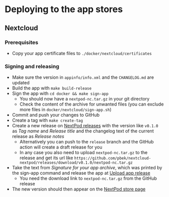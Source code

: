 # Deploying to the app stores

## Nextcloud

### Prerequisites

- Copy your app certificate files to `./docker/nextcloud/certificates`

### Signing and releasing

- Make sure the version in `appinfo/info.xml` and the `CHANGELOG.md` are updated
- Build the app with `make build-release`
- Sign the app with `cd docker && make sign-app`
    - You should now have a `nextpod-nc.tar.gz` in your git directory
    - Check the content of the archive for unwanted files (you can exclude more files in
      `docker/nextcloud/sign-app.sh`)
- Commit and push your changes to GitHub
- Create a tag with `make create-tag`
- Create a new release on [NextPod releases](https://github.com/pbek/nextcloud-nextpod/releases)
  with the version like `v0.1.0` as *Tag name* and *Release title* and the changelog text of the current
  release as *Release notes*
    - Alternatively you can push to the `release` branch and the GitHub action will create
      a draft release for you
    - In any case you also need to upload `nextpod-nc.tar.gz` to the release and get its url
      like `https://github.com/pbek/nextcloud-nextpod/releases/download/v0.1.0/nextpod-nc.tar.gz`
- Take the text from *Signature for your app archive*, which was printed by the sign-app command and
  release the app at [Upload app release](https://apps.nextcloud.com/developer/apps/releases/new)
    - You need the download link to `nextpod-nc.tar.gz` from the GitHub release
- The new version should then appear on the [NextPod store page](https://apps.nextcloud.com/apps/nextpod)

<!--
## ownCloud

### Prerequisites

- Copy your app certificate files to `./docker/owncloud/certificates`

### Signing and releasing

- Make sure the version in `appinfo/info.xml` and the `CHANGELOG.md` are updated
- Sign the app with `cd docker && make sign-app-owncloud`
    - You should now have a `nextpod-oc.tar.gz` in your git directory
    - Check the content of the archive for unwanted files (you can exclude more files in
      `docker/owncloud/sign-app.sh`)
- Upload `nextpod-oc.tar.gz` on [ownCloud producs](https://marketplace.owncloud.com/account/products)
- Publish app on [nextpod](https://marketplace.owncloud.com/account/edit/nextpod)!
-->